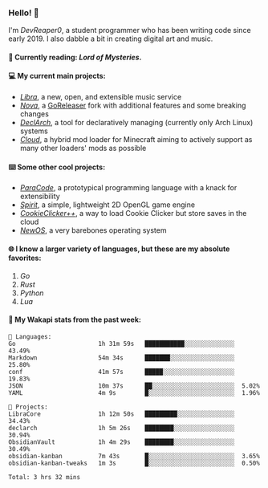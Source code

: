 ### Hello! 👋

I'm _DevReaper0_, a student programmer who has been writing code since early 2019. I also dabble a bit in creating digital art and music.

#### 📖 Currently reading: *Lord of Mysteries*.

#### 💻 My current main projects:

-   _[Libra](https://github.com/LibraMusic)_, a new, open, and extensible music service
-   _[Nova](https://github.com/LibraMusic/Nova)_, a [GoReleaser](https://github.com/goreleaser/goreleaser) fork with additional features and some breaking changes
-   _[DeclArch](https://github.com/DevReaper0/declarch)_, a tool for declaratively managing (currently only Arch Linux) systems
-   _[Cloud](https://github.com/CloudLoaderMC/CloudLoader)_, a hybrid mod loader for Minecraft aiming to actively support as many other loaders' mods as possible

#### ⌨️ Some other cool projects:

-   _[ParaCode](https://github.com/ParaCodeLang/ParaCode)_, a prototypical programming language with a knack for extensibility
-   _[Spirit](https://gitlab.com/DevReaper0/SpiritEngine)_, a simple, lightweight 2D OpenGL game engine
-   _[CookieClicker++](https://github.com/DevReaper0/CookieClickerPlusPlus)_, a way to load Cookie Clicker but store saves in the cloud
-   _[NewOS](https://github.com/DevReaper0/NewOS)_, a very barebones operating system

#### 🌐 I know a larger variety of languages, but these are my absolute favorites:

1. _Go_
2. _Rust_
3. _Python_
4. _Lua_

#### 📡 My Wakapi stats from the past week:

```text
💾 Languages:
Go                       1h 31m 59s   ███████████░░░░░░░░░░░░░░  43.49%
Markdown                 54m 34s      ███████░░░░░░░░░░░░░░░░░░  25.80%
conf                     41m 57s      █████░░░░░░░░░░░░░░░░░░░░  19.83%
JSON                     10m 37s      ██░░░░░░░░░░░░░░░░░░░░░░░  5.02%
YAML                     4m 9s        █░░░░░░░░░░░░░░░░░░░░░░░░  1.96%

💼 Projects:
LibraCore                1h 12m 50s   █████████░░░░░░░░░░░░░░░░  34.43%
declarch                 1h 5m 26s    ████████░░░░░░░░░░░░░░░░░  30.94%
ObsidianVault            1h 4m 29s    ████████░░░░░░░░░░░░░░░░░  30.49%
obsidian-kanban          7m 43s       █░░░░░░░░░░░░░░░░░░░░░░░░  3.65%
obsidian-kanban-tweaks   1m 3s        █░░░░░░░░░░░░░░░░░░░░░░░░  0.50%

Total: 3 hrs 32 mins
```
